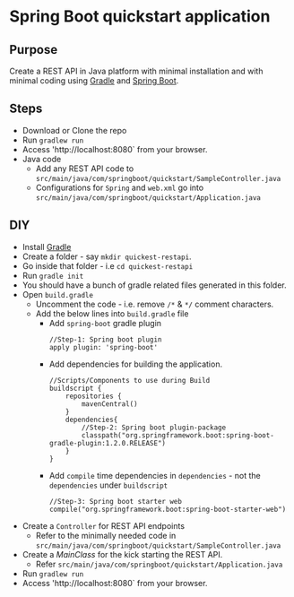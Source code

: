# Spring Boot quickstart application

## Purpose

Create a REST API in Java platform with minimal installation and with minimal coding using 
[Gradle]((https://www.gradle.org/)) and [Spring Boot](http://projects.spring.io/spring-boot/).

## Steps
  - Download or Clone the repo
  - Run `gradlew run`
  - Access 'http://localhost:8080` from your browser.
  - Java code
    - Add any REST API code to `src/main/java/com/springboot/quickstart/SampleController.java`
	- Configurations for `Spring` and `web.xml` go into `src/main/java/com/springboot/quickstart/Application.java`
  
## DIY
  - Install [Gradle](https://www.gradle.org/)
  - Create a folder - say `mkdir quickest-restapi`.
  - Go inside that folder - i.e `cd quickest-restapi`
  - Run `gradle init`
  - You should have a bunch of gradle related files generated in this folder.
  - Open `build.gradle`
    - Uncomment the code - i.e. remove `/*` & `*/` comment characters.
    - Add the below lines into `build.gradle` file
      - Add `spring-boot` gradle plugin 
	    ``` 
		//Step-1: Spring boot plugin
        apply plugin: 'spring-boot'
        ```
	  - Add dependencies for building the application.
	    ```
		//Scripts/Components to use during Build
		buildscript {
			repositories {
				mavenCentral()
			}
			dependencies{
				//Step-2: Spring boot plugin-package
				classpath("org.springframework.boot:spring-boot-gradle-plugin:1.2.0.RELEASE")
			}
		}
		```
	  - Add `compile` time dependencies in `dependencies` - not the `dependencies` under `buildscript`
	    ```
        //Step-3: Spring boot starter web
        compile("org.springframework.boot:spring-boot-starter-web")
		```
  - Create a `Controller` for REST API endpoints
    - Refer to the minimally needed code in `src/main/java/com/springboot/quickstart/SampleController.java`
  - Create a _MainClass_ for the kick starting the REST API.
    - Refer `src/main/java/com/springboot/quickstart/Application.java`
  - Run `gradlew run`
  - Access 'http://localhost:8080` from your browser.

